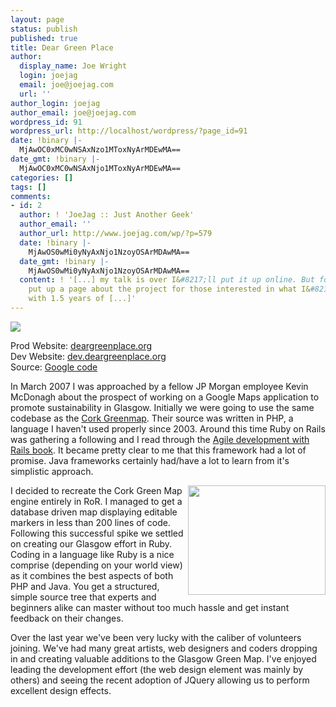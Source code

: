 ```yaml
---
layout: page
status: publish
published: true
title: Dear Green Place
author:
  display_name: Joe Wright
  login: joejag
  email: joe@joejag.com
  url: ''
author_login: joejag
author_email: joe@joejag.com
wordpress_id: 91
wordpress_url: http://localhost/wordpress/?page_id=91
date: !binary |-
  MjAwOC0xMC0wNSAxNzo1MToxNyArMDEwMA==
date_gmt: !binary |-
  MjAwOC0xMC0wNSAxNjo1MToxNyArMDEwMA==
categories: []
tags: []
comments:
- id: 2
  author: ! 'JoeJag :: Just Another Geek'
  author_email: ''
  author_url: http://www.joejag.com/wp/?p=579
  date: !binary |-
    MjAwOS0wMi0yNyAxNjo1NzoyOSArMDAwMA==
  date_gmt: !binary |-
    MjAwOS0wMi0yNyAxNjo1NzoyOSArMDAwMA==
  content: ! '[...] my talk is over I&#8217;ll put it up online. But for now I&#8217;ve
    put up a page about the project for those interested in what I&#8217;ve been doing
    with 1.5 years of [...]'
---
```

<p><img src="/i/port/greenmap_2.png"/></p>
<p>Prod Website: <a href="http://deargreenplace.org">deargreenplace.org</a><br />
Dev Website: <a href="http://dev.deargreenplace.org">dev.deargreenplace.org</a><br />
Source: <a href="http://code.google.com/p/glasgow-green-map/">Google code</a></p>
<p>In March 2007 I was approached by a fellow JP Morgan employee Kevin McDonagh about the prospect of working on a Google Maps application to promote sustainability in Glasgow.  Initially we were going to use the same codebase as the <a href="http://www.corkgreenmap.org/">Cork Greenmap</a>.  Their source was written in PHP, a language I haven't used properly since 2003.  Around this time Ruby on Rails was gathering a following and I read through the <a href="http://www.amazon.co.uk/Agile-Development-Rails-Pragmatic-Programmers/dp/0977616630/ref=sr_1_1?ie=UTF8&s=books&qid=1223218603&sr=8-1">Agile development with Rails book</a>.  It became pretty clear to me that this framework had a lot of promise.  Java frameworks certainly had/have a lot to learn from it's simplistic approach.</p>
<p><img src="/i/port/greenmap_1.png" style="float: right" width="220" height="175" /></p>
<p>I decided to recreate the Cork Green Map engine entirely in RoR.  I managed to get a database driven map displaying editable markers in less than 200 lines of code.  Following this successful spike we settled on creating our Glasgow effort in Ruby.  Coding in a language like Ruby is a nice comprise (depending on your world view) as it combines the best aspects of both PHP and Java.  You get a structured, simple source tree that experts and beginners alike can master without too much hassle and get instant feedback on their changes.</p>
<p>Over the last year we've been very lucky with the caliber of volunteers joining.  We've had many great artists, web designers and coders dropping in and creating valuable additions to the Glasgow Green Map.  I've enjoyed leading the development effort (the web design element was mainly by others) and seeing the recent adoption of JQuery allowing us to perform excellent design effects.</p>
